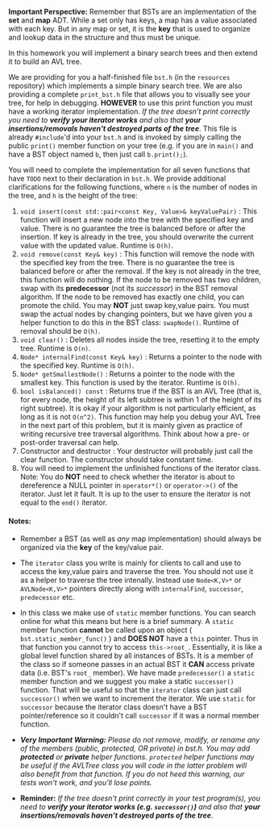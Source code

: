 **Important Perspective:** Remember that BSTs are an implementation of the **set** and **map** ADT.  While a set only has keys, a map has a value associated with each key.  But in any map or set, it is the **key** that is used to organize and lookup data in the structure and thus must be unique.

In this homework you will implement a binary search trees and then extend it to build an AVL tree.

We are providing for you a half-finished file `bst.h` (in the `resources` repository) which implements a simple binary search tree.    We are also providing a complete `print_bst.h` file that allows you to visually see your tree, for help in debugging. **HOWEVER** to use this print function you must have a working iterator implementation.  _If the tree doesn't print correctly you need to **verify your iterator works** and also that **your insertions/removals haven't destroyed parts of the tree**_.  This file is already `#include`'d into your `bst.h` and is invoked by simply calling the public `print()` member function on your tree (e.g. if you are in `main()` and have a BST object named `b`, then just call `b.print();`).

You will need to complete the implementation for all seven functions that have `TODO` next to their declaration in `bst.h`. We provide additional clarifications for the following functions, where `n` is the number of nodes in the tree, and `h` is the height of the tree:

1. `void insert(const std::pair<const Key, Value>& keyValuePair)` : This function will insert a new node into the tree with the specified key and value.  There is no guarantee the tree is balanced before or after the insertion.  If key is already in the tree, you should overwrite the current value with the updated value. Runtime is `O(h)`.
2. `void remove(const Key& key)` : This function will remove the node with the specified key from the tree.  There is no guarantee the tree is balanced before or after the removal. If the key is not already in the tree, this function will do nothing. If the node to be removed has two children, swap with its **predecessor** (not its _successor_) in the BST removal algorithm. If the node to be removed has exactly one child, you can promote the child.  You may **NOT** just swap key,value pairs. You must swap the actual nodes by changing pointers, but we have given you a helper function to do this in the BST class:  `swapNode()`. Runtime of removal should be `O(h)`.
3. `void clear()` : Deletes all nodes inside the tree, resetting it to the empty tree.   Runtime is `O(n)`.
4. `Node* internalFind(const Key& key)` : Returns a pointer to the node with the specified key.  Runtime is `O(h)`.
5. `Node* getSmallestNode()` : Returns a pointer to the node with the smallest key.  This function is used by the iterator.  Runtime is `O(h)`.
6. `bool isBalanced() const` : Returns true if the BST is an AVL Tree (that is, for every node, the height of its left subtree is within 1 of the height of its right subtree).  It is okay if your algorithm is not particularly efficient, as long as it is not `O(n^2)`.  This function may help you debug your AVL Tree in the next part of this problem, but it is mainly given as practice of writing recursive tree traversal algorithms.  Think about how a pre- or post-order traversal can help.
7. Constructor and destructor : Your destructor will probably just call the clear function.  The constructor should take constant time.
8. You will need to implement the unfinished functions of the iterator class.  Note:  You do **NOT** need to check whether the iterator is about to dereference a NULL pointer in `operator*()` or `operator->()` of the iterator.  Just let it fault.  It is up to the user to ensure the iterator is not equal to the `end()` iterator.

#### Notes:

  - Remember a BST (as well as *any* map implementation) should always be organized via the **key** of the key/value pair.

  - The `iterator` class you write is mainly for clients to call and use to access the key,value pairs and traverse the tree.  You should not use it as a helper to traverse the tree intenally. Instead use `Node<K,V>*` or `AVLNode<K,V>*` pointers directly along with `internalFind`, `successor`, `predecessor` etc.

  - In this class we make use of `static` member functions. You can search online for what this means but here is a brief summary. A `static` member function **cannot** be called upon an object ( `bst.static_member_func()` ) and **DOES NOT** have a `this` pointer.  Thus in that function you cannot try to access `this->root_`. Essentially, it is like a global level function shared by all instances of BSTs.  It is a member of the class so if someone passes in an actual BST it **CAN** access private data (i.e. BST's `root_` member).  We have made `predecessor()` a `static` member function and we suggest you make a static `successor()` function.  That will be useful so that the `iterator` class can just call `successor()` when we want to increment the iterator.  We use `static` for `successor` because the iterator class doesn't have a BST pointer/reference so it couldn't call `successor` if it was a normal member function.

  - _**Very Important Warning:** Please do not remove, modify, or rename any of the members (public, protected, OR private) in bst.h. You may add **protected** or **private** helper functions. `protected` helper functions may be useful if the AVLTree class you will code in the latter problem will also benefit from that function.  If you do not heed this warning, our tests won't work, and you'll lose points._

  - **Reminder:** _If the tree doesn't print correctly in your test program(s), you need to **verify your iterator works (e.g. `successor()`)** and also that **your insertions/removals haven't destroyed parts of the tree**_.